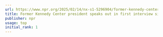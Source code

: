 ```yaml
---
url: https://www.npr.org/2025/02/14/nx-s1-5296904/former-kennedy-center-president-speaks-out-in-first-interview-since-her-firing
title: Former Kennedy Center president speaks out in first interview since her firing
publisher: npr
usage: top
initial_rank: 1
---
```

